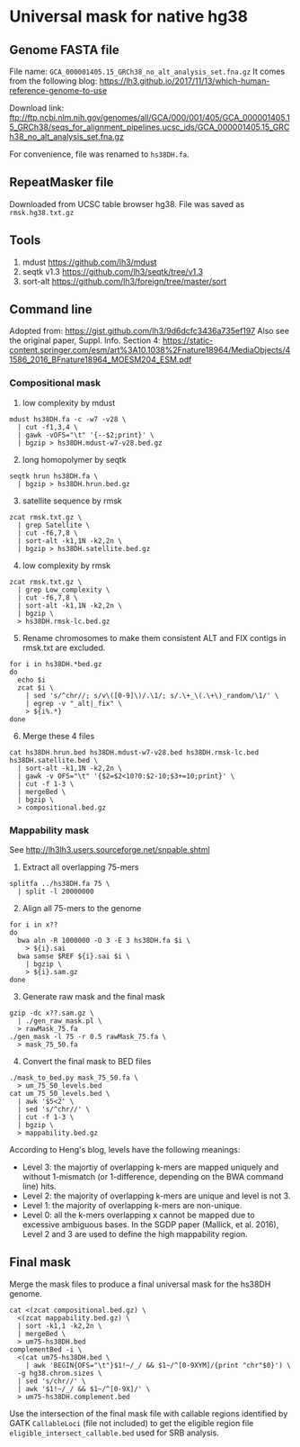 # Universal mask for native hg38
## Genome FASTA file
File name: `GCA_000001405.15_GRCh38_no_alt_analysis_set.fna.gz`
It comes from the following blog:
https://lh3.github.io/2017/11/13/which-human-reference-genome-to-use

Download link:
ftp://ftp.ncbi.nlm.nih.gov/genomes/all/GCA/000/001/405/GCA_000001405.15_GRCh38/seqs_for_alignment_pipelines.ucsc_ids/GCA_000001405.15_GRCh38_no_alt_analysis_set.fna.gz

For convenience, file was renamed to `hs38DH.fa`.

## RepeatMasker file
Downloaded from UCSC table browser hg38. File was saved as `rmsk.hg38.txt.gz`

## Tools
1. mdust
https://github.com/lh3/mdust
2. seqtk v1.3
https://github.com/lh3/seqtk/tree/v1.3
3. sort-alt
https://github.com/lh3/foreign/tree/master/sort

## Command line
Adopted from:
https://gist.github.com/lh3/9d6dcfc3436a735ef197
Also see the original paper, Suppl. Info. Section 4:
https://static-content.springer.com/esm/art%3A10.1038%2Fnature18964/MediaObjects/41586_2016_BFnature18964_MOESM204_ESM.pdf

### Compositional mask
1. low complexity by mdust
```
mdust hs38DH.fa -c -w7 -v28 \
  | cut -f1,3,4 \
  | gawk -vOFS="\t" '{--$2;print}' \
  | bgzip > hs38DH.mdust-w7-v28.bed.gz
```

2. long homopolymer by seqtk
```
seqtk hrun hs38DH.fa \
  | bgzip > hs38DH.hrun.bed.gz
```

3. satellite sequence by rmsk
```
zcat rmsk.txt.gz \
  | grep Satellite \
  | cut -f6,7,8 \
  | sort-alt -k1,1N -k2,2n \
  | bgzip > hs38DH.satellite.bed.gz
```

4. low complexity by rmsk
```
zcat rmsk.txt.gz \
  | grep Low_complexity \
  | cut -f6,7,8 \
  | sort-alt -k1,1N -k2,2n \
  | bgzip \
  > hs38DH.rmsk-lc.bed.gz
```

5. Rename chromosomes to make them consistent
ALT and FIX contigs in rmsk.txt are excluded.
```
for i in hs38DH.*bed.gz
do
  echo $i
  zcat $i \
    | sed 's/^chr//; s/v\([0-9]\)/.\1/; s/.\+_\(.\+\)_random/\1/' \
    | egrep -v "_alt|_fix" \
    > ${i%.*}
done
```

6. Merge these 4 files
```
cat hs38DH.hrun.bed hs38DH.mdust-w7-v28.bed hs38DH.rmsk-lc.bed hs38DH.satellite.bed \
  | sort-alt -k1,1N -k2,2n \
  | gawk -v OFS="\t" '{$2=$2<10?0:$2-10;$3+=10;print}' \
  | cut -f 1-3 \
  | mergeBed \
  | bgzip \
  > compositional.bed.gz
```

### Mappability mask
See http://lh3lh3.users.sourceforge.net/snpable.shtml

1. Extract all overlapping 75-mers
```
splitfa ../hs38DH.fa 75 \
  | split -l 20000000
```

2. Align all 75-mers to the genome
```
for i in x??
do
  bwa aln -R 1000000 -O 3 -E 3 hs38DH.fa $i \
    > ${i}.sai
  bwa samse $REF ${i}.sai $i \
    | bgzip \
    > ${i}.sam.gz
done
```

3. Generate raw mask and the final mask
```
gzip -dc x??.sam.gz \
  | ./gen_raw_mask.pl \
  > rawMask_75.fa
./gen_mask -l 75 -r 0.5 rawMask_75.fa \
  > mask_75_50.fa
```

4. Convert the final mask to BED files
```
./mask_to_bed.py mask_75_50.fa \
  > um_75_50_levels.bed
cat um_75_50_levels.bed \
  | awk '$5<2' \
  | sed 's/^chr//' \
  | cut -f 1-3 \
  | bgzip \
  > mappability.bed.gz
```

According to Heng's blog, levels have the following meanings:
- Level 3: the majortiy of overlapping k-mers are mapped uniquely and without
  1-mismatch (or 1-difference, depending on the BWA command line) hits.
- Level 2: the majority of overlapping k-mers are unique and level is not 3.
- Level 1: the majority of overlapping k-mers are non-unique.
- Level 0: all the k-mers overlapping x cannot be mapped due to excessive
  ambiguous bases.
In the SGDP paper (Mallick, et al. 2016), Level 2 and 3 are used to define the
high mappability region.

## Final mask
Merge the mask files to produce a final universal mask for the hs38DH genome.
```
cat <(zcat compositional.bed.gz) \
  <(zcat mappability.bed.gz) \
  | sort -k1,1 -k2,2n \
  | mergeBed \
  > um75-hs38DH.bed
complementBed -i \
  <(cat um75-hs38DH.bed \
    | awk 'BEGIN{OFS="\t"}$1!~/_/ && $1~/^[0-9XYM]/{print "chr"$0}') \
  -g hg38.chrom.sizes \
  | sed 's/chr//' \
  | awk '$1!~/_/ && $1~/^[0-9X]/' \
  > um75-hs38DH.complement.bed
```

Use the intersection of the final mask file with callable regions identified
by GATK `CallableLoci` (file not included) to get the eligible region file
`eligible_intersect_callable.bed` used for SRB analysis.
